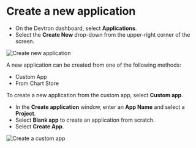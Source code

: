 # Create a new application

* On the Devtron dashboard, select **Applications**.
* Select the **Create New** drop-down from the upper-right corner of the screen.

![Create new application](https://devtron-public-asset.s3.us-east-2.amazonaws.com/images/creating-application/create-app-1.jpg)

A new application can be created from one of the following methods:

* Custom App
* From Chart Store

To create a new application from the custom app, select **Custom app**.

* In the **Create application** window, enter an **App Name** and select a **Project**.
* Select **Blank app** to create an application from scratch.
* Select **Create App**.

![Create a custom app](https://devtron-public-asset.s3.us-east-2.amazonaws.com/images/creating-application/create-app-2.jpg)
